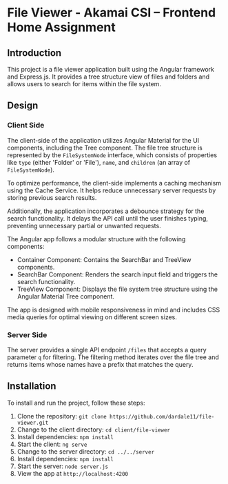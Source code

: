 # File Viewer - Akamai CSI – Frontend Home Assignment

## Introduction

This project is a file viewer application built using the Angular framework and Express.js. It provides a tree structure view of files and folders and allows users to search for items within the file system.

## Design

### Client Side

The client-side of the application utilizes Angular Material for the UI components, including the Tree component. The file tree structure is represented by the `FileSystemNode` interface, which consists of properties like `type` (either 'Folder' or 'File'), `name`, and `children` (an array of `FileSystemNode`).

To optimize performance, the client-side implements a caching mechanism using the Cache Service. It helps reduce unnecessary server requests by storing previous search results.

Additionally, the application incorporates a debounce strategy for the search functionality. It delays the API call until the user finishes typing, preventing unnecessary partial or unwanted requests.

The Angular app follows a modular structure with the following components:

- Container Component: Contains the SearchBar and TreeView components.
- SearchBar Component: Renders the search input field and triggers the search functionality.
- TreeView Component: Displays the file system tree structure using the Angular Material Tree component.

The app is designed with mobile responsiveness in mind and includes CSS media queries for optimal viewing on different screen sizes.

### Server Side

The server provides a single API endpoint `/files` that accepts a query parameter `q` for filtering. The filtering method iterates over the file tree and returns items whose names have a prefix that matches the query.

## Installation

To install and run the project, follow these steps:

1. Clone the repository: `git clone https://github.com/dardale11/file-viewer.git`
2. Change to the client directory: `cd client/file-viewer`
3. Install dependencies: `npm install`
4. Start the client: `ng serve`
5. Change to the server directory: `cd ../../server`
6. Install dependencies: `npm install`
7. Start the server: `node server.js`
8. View the app at `http://localhost:4200`
